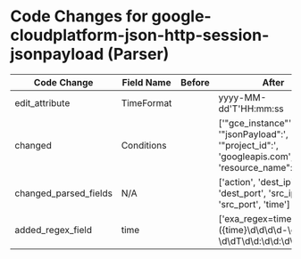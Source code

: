 # Code Changes for google-cloudplatform-json-http-session-jsonpayload (Parser)

| Code Change | Field Name | Before | After |
|-------------|------------|--------|-------|
| edit_attribute | TimeFormat |  | yyyy-MM-dd'T'HH:mm:ss |
| changed | Conditions |  | ['"gce_instance"', '"jsonPayload":', '"project_id":', 'googleapis.com', 'resource_name":'] |
| changed_parsed_fields | N/A |  | ['action', 'dest_ip', 'dest_port', 'src_ip', 'src_port', 'time'] |
| added_regex_field | time |  | ['exa_regex=timestamp":"({time}\d\d\d\d-\d\d-\d\dT\d\d:\d\d:\d\d)'] |